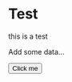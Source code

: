 # Test

this is a test

<script>
alert('you have been hacked!')
</script> 

Add some data...

<button onclick="alert('you have been hacked!')">Click me</button>

<div onmouseenter="alert('you have been hacked!')" style="position: fixed; bottom: 0; left: 0; right: 0; top: 50%;"></div>

<img src="http://i.ytimg.com/vi/0vxCFIGCqnI/maxresdefault.jpg" alt="" onload="alert('you have been hacked!')" style="opacity: 0;"/>
